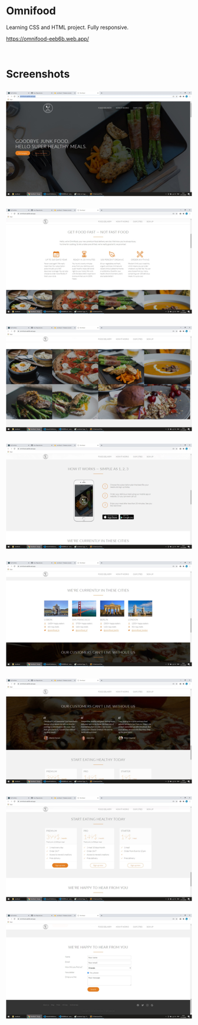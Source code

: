 # Omnifood

Learning CSS and HTML project. Fully responsive.

https://omnifood-eeb6b.web.app/

<br/>

# Screenshots

## <img src="./readme-images/omnifood-1.jpg"/>

## <img src="./readme-images/omnifood-2.jpg"/>

## <img src="./readme-images/omnifood-3.jpg"/>

## <img src="./readme-images/omnifood-4.jpg"/>

## <img src="./readme-images/omnifood-5.jpg"/>

## <img src="./readme-images/omnifood-6.jpg"/>

## <img src="./readme-images/omnifood-7.jpg"/>

## <img src="./readme-images/omnifood-8.jpg"/>
